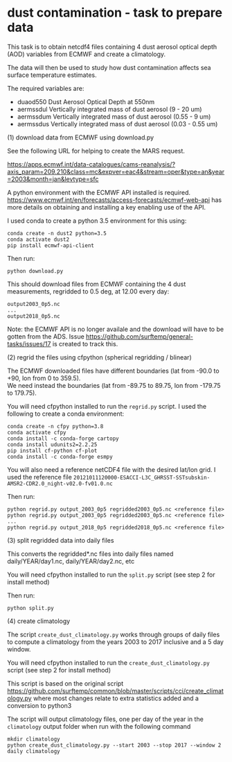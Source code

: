 # dust contamination - task to prepare data

This task is to obtain netcdf4 files containing 4 dust aerosol optical depth (AOD) variables from ECMWF and create a climatology.

The data will then be used to study how dust contamination affects sea surface temperature estimates.

The required variables are:

* duaod550   Dust Aerosol Optical Depth at 550nm
* aermssdul  Vertically integrated mass of dust aerosol (9 - 20 um)
* aermssdum  Vertically integrated mass of dust aerosol (0.55 - 9 um)
* aermssdus  Vertically integrated mass of dust aerosol (0.03 - 0.55 um)

(1) download data from ECMWF using download.py

See the following URL for helping to create the MARS request.

https://apps.ecmwf.int/data-catalogues/cams-reanalysis/?axis_param=209.210&class=mc&expver=eac4&stream=oper&type=an&year=2003&month=jan&levtype=sfc

A python environment with the ECMWF API installed is required.  https://www.ecmwf.int/en/forecasts/access-forecasts/ecmwf-web-api has more details on obtaining and installing a key enabling use of the API.

I used conda to create a python 3.5 environment for this using:

```
conda create -n dust2 python=3.5
conda activate dust2
pip install ecmwf-api-client
```

Then run:

```
python download.py
```

This should download files from ECMWF containing the 4 dust measurements, regridded to 0.5 deg, at 12.00 every day:

```
output2003_0p5.nc
...
output2018_0p5.nc
```

Note: the ECMWF API is no longer availale and the download will have to be gotten from the ADS.  Issue https://github.com/surftemp/general-tasks/issues/17 is created to track this.

(2) regrid the files using cfpython (spherical regridding / blinear)

The ECMWF downloaded files have different boundaries (lat from -90.0 to +90, lon from 0 to 359.5).  
We need instead the boundaries (lat from -89.75 to 89.75, lon from -179.75 to 179.75).

You will need cfpython installed to run the `regrid.py` script.  I used the following to create a conda environment:

```
conda create -n cfpy python=3.8
conda activate cfpy
conda install -c conda-forge cartopy
conda install udunits2=2.2.25
pip install cf-python cf-plot
conda install -c conda-forge esmpy
```

You will also need a reference netCDF4 file with the desired lat/lon grid.  I used the reference file `20121011120000-ESACCI-L3C_GHRSST-SSTsubskin-AMSR2-CDR2.0_night-v02.0-fv01.0.nc`

Then run:
```
python regrid.py output_2003_0p5 regridded2003_0p5.nc <reference file>
python regrid.py output_2003_0p5 regridded2003_0p5.nc <reference file>
...
python regrid.py output_2018_0p5 regridded2018_0p5.nc <reference file>
```

(3) split regridded data into daily files

This converts the regridded*.nc files into daily files named daily/YEAR/day1.nc, daily/YEAR/day2.nc, etc

You will need cfpython installed to run the `split.py` script (see step 2 for install method)

Then run:

```
python split.py
```

(4) create climatology

The script `create_dust_climatology.py` works through groups of daily files to compute a climatology from the years 2003 to 2017 inclusive and a 5 day window.

You will need cfpython installed to run the `create_dust_climatology.py` script (see step 2 for install method)

This script is based on the original script https://github.com/surftemp/common/blob/master/scripts/cci/create_climatology.py where most changes relate to extra statistics added and a conversion to python3

The script will output climatology files, one per day of the year in the `climatology` output folder when run with the following command

```
mkdir climatology
python create_dust_climatology.py --start 2003 --stop 2017 --window 2 daily climatology
```
